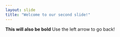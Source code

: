 ```yaml
---
layout: slide
title: "Welcome to our second slide!"
---
```

__This will also be bold__
Use the left arrow to go back!
